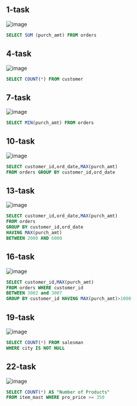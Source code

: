 ## 1-task
![image](https://user-images.githubusercontent.com/122611622/221421514-df545e09-bae9-42b1-9370-82d6af858859.png)

```sql
SELECT SUM (purch_amt) FROM orders
```
## 4-task
![image](https://user-images.githubusercontent.com/122611622/221421558-5325fdad-8904-41a5-b6c5-276f0402f0a2.png)

```sql
SELECT COUNT(*) FROM customer
```
## 7-task
![image](https://user-images.githubusercontent.com/122611622/221421590-e516725e-db11-4b78-895f-2892e944b6e4.png)

```sql
SELECT MIN(purch_amt) FROM orders
```
## 10-task
![image](https://user-images.githubusercontent.com/122611622/221421659-5ccbc189-c361-4aef-ba35-d426c8378de5.png)

```sql
SELECT customer_id,ord_date,MAX(purch_amt) 
FROM orders GROUP BY customer_id,ord_date
```
## 13-task
![image](https://user-images.githubusercontent.com/122611622/221421713-74147407-d1c3-429e-8d8d-995afe828178.png)

```sql
SELECT customer_id,ord_date,MAX(purch_amt) 
FROM orders 
GROUP BY customer_id,ord_date 
HAVING MAX(purch_amt) 
BETWEEN 2000 AND 6000
```
## 16-task
![image](https://user-images.githubusercontent.com/122611622/221421796-6b1b5330-70bb-443b-afaf-31af3731a3f0.png)

```sql
SELECT customer_id,MAX(purch_amt) 
FROM orders WHERE customer_id 
BETWEEN 3002 and 3007 
GROUP BY customer_id HAVING MAX(purch_amt)>1000
```
## 19-task
![image](https://user-images.githubusercontent.com/122611622/221421877-b75fb48c-27d3-41af-9e64-59ea16b4e7b4.png)

```sql
SELECT COUNT(*) FROM salesman 
WHERE city IS NOT NULL
```
## 22-task
![image](https://user-images.githubusercontent.com/122611622/221422116-a367d6b2-d392-42b6-ac1c-75ca7d25e272.png)

```sql
SELECT COUNT(*) AS "Number of Products" 
FROM item_mast WHERE pro_price >= 350
```
